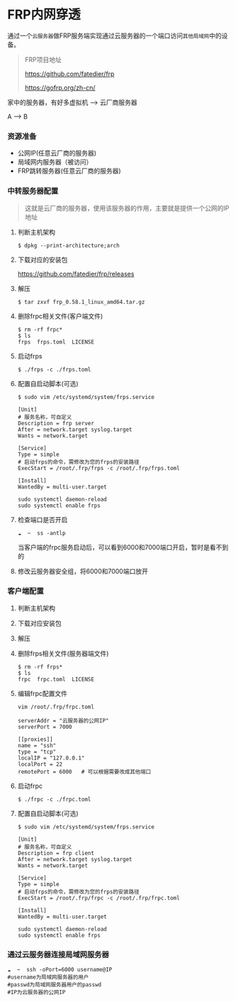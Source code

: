 # FRP内网穿透

通过一个`云服务器`做FRP服务端实现通过云服务器的一个端口访问`其他局域网`中的设备。

> FRP项目地址
>
> https://github.com/fatedier/frp
>
> https://gofrp.org/zh-cn/

家中的服务器，有好多虚拟机   -->   云厂商服务器

A						-->  B

### 资源准备

- 公网IP(任意云厂商的服务器)
- 局域网内服务器（被访问）
- FRP跳转服务器(任意云厂商的服务器)

### 中转服务器配置

> 这就是云厂商的服务器，使用该服务器的作用，主要就是提供一个公网的IP地址

1. 判断主机架构

   ```shell
   $ dpkg --print-architecture;arch
   ```

2. 下载对应的安装包

   https://github.com/fatedier/frp/releases

3. 解压

   ```shell
   $ tar zxvf frp_0.58.1_linux_amd64.tar.gz
   ```

4. 删除frpc相关文件(客户端文件)

   ```shell
   $ rm -rf frpc*                           
   $ ls
   frps  frps.toml  LICENSE
   ```

5. 启动frps

   ```shell
   $ ./frps -c ./frps.toml
   ```

6. 配置自启动脚本(可选)

   ```shell
   $ sudo vim /etc/systemd/system/frps.service
   
   [Unit]
   # 服务名称，可自定义
   Description = frp server
   After = network.target syslog.target
   Wants = network.target
   
   [Service]
   Type = simple
   # 启动frps的命令，需修改为您的frps的安装路径
   ExecStart = /root/.frp/frps -c /root/.frp/frps.toml
   
   [Install]
   WantedBy = multi-user.target
   ```

   ```shell
   sudo systemctl daemon-reload
   sudo systemctl enable frps
   ```

7. 检查端口是否开启

   ```shell
   ☁  ~  ss -antlp
   ```

   当客户端的frpc服务启动后，可以看到6000和7000端口开启，暂时是看不到的

8. 修改云服务器安全组，将6000和7000端口放开

### 客户端配置

1. 判断主机架构

2. 下载对应安装包

3. 解压

4. 删除frps相关文件(服务器端文件)

   ```shell
   $ rm -rf frps*                           
   $ ls
   frpc  frpc.toml  LICENSE
   ```

5. 编辑frpc配置文件

   ```shell
   vim /root/.frp/frpc.toml
   
   serverAddr = "云服务器的公网IP"
   serverPort = 7000
   
   [[proxies]]
   name = "ssh"
   type = "tcp"
   localIP = "127.0.0.1"
   localPort = 22
   remotePort = 6000   # 可以根据需要改成其他端口
   ```

6. 启动frpc

   ```shell
   $ ./frpc -c ./frpc.toml
   ```

7. 配置自启动脚本(可选)

   ```shell
   $ sudo vim /etc/systemd/system/frps.service
   
   [Unit]
   # 服务名称，可自定义
   Description = frp client
   After = network.target syslog.target
   Wants = network.target
   
   [Service]
   Type = simple
   # 启动frps的命令，需修改为您的frps的安装路径
   ExecStart = /root/.frp/frpc -c /root/.frp/frpc.toml
   
   [Install]
   WantedBy = multi-user.target
   ```

   ```shell
   sudo systemctl daemon-reload
   sudo systemctl enable frps
   ```

### 通过云服务器连接局域网服务器

```shell
☁  ~  ssh -oPort=6000 username@IP
#username为局域网服务器的用户
#passwd为局域网服务器用户的passwd
#IP为云服务器的公网IP
```
